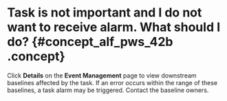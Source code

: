 # Task is not important and I do not want to receive alarm. What should I do? {#concept_alf_pws_42b .concept}

Click **Details** on the **Event Management** page to view downstream baselines affected by the task. If an error occurs within the range of these baselines, a task alarm may be triggered. Contact the baseline owners.

